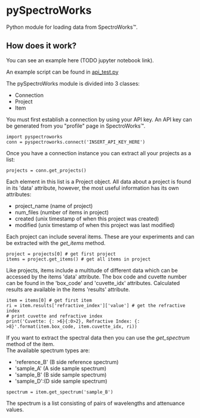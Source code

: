 # pySpectroWorks

Python module for loading data from SpectroWorks™.

## How does it work?
You can see an example here (TODO jupyter notebook link).

An example script can be found in [api_test.py](api_test.py)

The pySpectroWorks module is divided into 3 classes: 
 - Connection
 - Project
 - Item
 
 You must first establish a connection by using your API key. An API key can be generated from you "profile" page in SpectroWorks™.
```
import pyspectroworks
conn = pyspectroworks.connect('INSERT_API_KEY_HERE')
```

Once you have a connection instance you can extract all your projects as a list:
```
projects = conn.get_projects()
```

Each element in this list is a Project object. All data about a project is found in its 'data' attribute, however, the most useful information has its own attributes:
 - project_name (name of project)
 - num_files (number of items in project)
 - created (unix timestamp of when this project was created)
 - modified (unix timestamp of when this project was last modified)
 
 Each project can include several items. These are your experiments and can be extracted with the _get_items_ method.
 ```
project = projects[0] # get first project
items = project.get_items() # get all items in project
```

Like projects, items include a multitude of different data which can be accessed by the items 'data' attribute. 
The box code and cuvette number can be found in the 'box_code' and 'cuvette_idx' attributes. 
Calculated results are available in the items 'results' attribute.

 ```
item = items[0] # get first item
ri = item.results['refractive_index']['value'] # get the refractive index
# print cuvette and refractive index
print('Cuvette: {: >6}{:0>2}, Refractive Index: {: >8}'.format(item.box_code, item.cuvette_idx, ri))
```

If you want to extract the spectral data then you can use the _get_spectrum_ method of the item.  
The available spectrum types are:
 - 'reference_B' (B side reference spectrum)
 - 'sample_A' (A side sample spectrum)
 - 'sample_B' (B side sample spectrum)
 - 'sample_D':(D side sample spectrum)
 
```
spectrum = item.get_spectrum('sample_B')
```

The spectrum is a list consisting of pairs of wavelengths and attenuance values. 